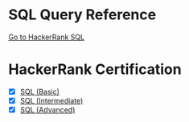 # SQL Query Reference
[Go to HackerRank SQL](https://www.hackerrank.com/domains/sql)

# HackerRank Certification
- [x] [SQL (Basic)](https://www.hackerrank.com/certificates/b31225e263e0)
- [x] [SQL (Intermediate)](https://www.hackerrank.com/certificates/26018d03c9b2)
- [x] [SQL (Advanced)](https://www.hackerrank.com/certificates/57fbf4722e69)
